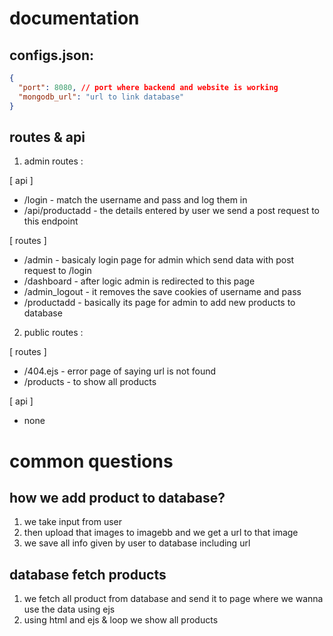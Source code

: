 # documentation

## configs.json:

```json
{
  "port": 8080, // port where backend and website is working
  "mongodb_url": "url to link database"
}
```

## routes & api

1. admin routes :

[ api ]

- /login - match the username and pass and log them in
- /api/productadd - the details entered by user we send a post request to this endpoint

[ routes ]

- /admin - basicaly login page for admin which send data with post request to /login
- /dashboard - after logic admin is redirected to this page
- /admin_logout - it removes the save cookies of username and pass
- /productadd - basically its page for admin to add new products to database

2. public routes :

[ routes ]

- /404.ejs - error page of saying url is not found
- /products - to show all products

[ api ]

- none

# common questions

## how we add product to database?

1. we take input from user
2. then upload that images to imagebb and we get a url to that image
3. we save all info given by user to database including url

## database fetch products

1. we fetch all product from database and send it to page where we wanna use the data using ejs
2. using html and ejs & loop we show all products
